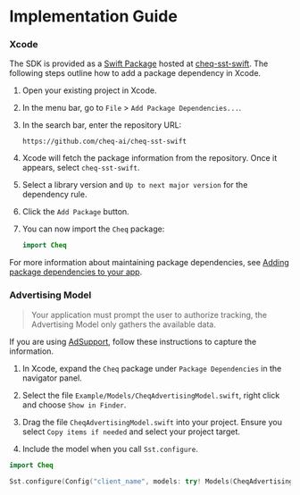# Implementation Guide

### Xcode

The SDK is provided as a [Swift Package](https://developer.apple.com/documentation/xcode/swift-packages) hosted at [cheq-sst-swift](https://github.com/cheq-ai/cheq-sst-swift). The following steps outline how to add a package dependency in Xcode.

1. Open your existing project in Xcode.

2. In the menu bar, go to `File` > `Add Package Dependencies...`.

3. In the search bar, enter the repository URL:
     ```
     https://github.com/cheq-ai/cheq-sst-swift
     ```

4. Xcode will fetch the package information from the repository. Once it appears, select `cheq-sst-swift`.

5. Select a library version and `Up to next major version` for the dependency rule.

6. Click the `Add Package` button.

7. You can now import the `Cheq` package:
     ```swift
     import Cheq
     ```

For more information about maintaining package dependencies, see [Adding package dependencies to your app](https://developer.apple.com/documentation/xcode/adding-package-dependencies-to-your-app).


### Advertising Model

> Your application must prompt the user to authorize tracking, the Advertising Model only gathers the available data.

If you are using [AdSupport](https://developer.apple.com/documentation/adsupport), follow these instructions to capture the information.

1. In Xcode, expand the `Cheq` package under `Package Dependencies` in the navigator panel.

2. Select the file `Example/Models/CheqAdvertisingModel.swift`, right click and choose `Show in Finder`.

3. Drag the file `CheqAdvertisingModel.swift` into your project. Ensure you select `Copy items if needed` and select your project target.

4. Include the model when you call `Sst.configure`.

```swift
import Cheq

Sst.configure(Config("client_name", models: try! Models(CheqAdvertisingModel())))
```
